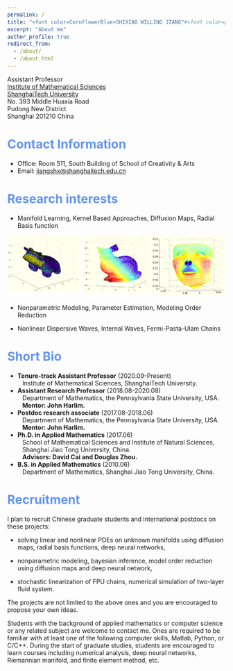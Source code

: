 ```yaml
---
permalink: /
title: "<font color=CornflowerBlue>SHIXIAO WILLING JIANG"#<font color=gray size=72>
excerpt: "About me"
author_profile: true
redirect_from: 
  - /about/
  - /about.html
---
```


Assistant Professor  
[Institute of Mathematical Sciences](https://ims.shanghaitech.edu.cn/)  
[ShanghaiTech University](https://www.shanghaitech.edu.cn/)  
No. 393 Middle Huaxia Road  
Pudong New District  
Shanghai 201210 China  

# <font color=CornflowerBlue>Contact Information</font>

- Office: Room 511, South Building of School of Creativity & Arts 
- Email: jiangshx@shanghaitech.edu.cn  

# <font color=CornflowerBlue>Research interests</font>

- Manifold Learning, Kernel Based Approaches, Diffusion Maps, Radial Basis function <br>

![PDE solutions](https://github.com/willingjiang/willingjiang.github.io/blob/main/figures/1_pde.png)

- Nonparametric Modeling, Parameter Estimation, Modeling Order Reduction <br>
  
- Nonlinear Dispersive Waves, Internal Waves, Fermi-Pasta-Ulam Chains <br>
  
# <font color=CornflowerBlue>Short Bio</font>

- <b>Tenure-track Assistant Professor</b> (2020.09-Present) <br> &ensp; Institute of Mathematical Sciences, ShanghaiTech University.
- <b>Assistant Research Professor</b> (2018.08-2020.08) <br> &ensp; Department of Mathematics, the Pennsylvania State University, USA. <br>
  &ensp; <b>Mentor: John Harlim.</b> <br>
- <b>Postdoc research associate</b> (2017.08-2018.06) <br> &ensp; Department of Mathematics, the Pennsylvania State University, USA. <br>
  &ensp; <b>Mentor: John Harlim.</b> <br>
- <b>Ph.D. in Applied Mathematics</b> (2017.06) <br> 
  &ensp; School of Mathematical Sciences and Institute of Natural Sciences, <br> &ensp; Shanghai Jiao Tong University, China.  <br> 
  &ensp; <b>Advisors: David Cai and Douglas Zhou.</b> <br>
- <b>B.S. in Applied Mathematics</b> (2010.06) <br> &ensp; Department of Mathematics, Shanghai Jiao Tong University, China.

# <font color=CornflowerBlue>Recruitment</font>
  
I plan to recruit Chinese graduate students and international postdocs on these projects: <br>

- solving linear and nonlinear PDEs on unknown manifolds using diffusion maps, radial basis functions, deep neural networks, <br>

- nonparametric modeling, bayesian inference, model order reduction using diffusion maps and deep neural network, <br>

- stochastic linearization of FPU chains, numerical simulation of two-layer fluid system. <br>

The projects are not limited to the above ones and you are encouraged to propose your own ideas. <br>

Students with the background of applied mathematics or computer science or any related subject are welcome to contact me. Ones are required to be familiar with at least one of the following computer skills, Matlab, Python, or C/C++. During the start of graduate studies, students are encouraged to learn courses including numerical analysis, deep neural networks, Riemannian manifold, and finite element method, etc. <br>


